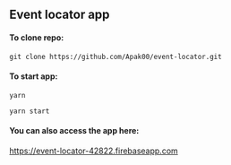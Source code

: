 ## Event locator app



#### To clone repo:

```git clone https://github.com/Apak00/event-locator.git```

#### To start app:

```yarn```

```yarn start```


#### You can also access the app here:

https://event-locator-42822.firebaseapp.com




